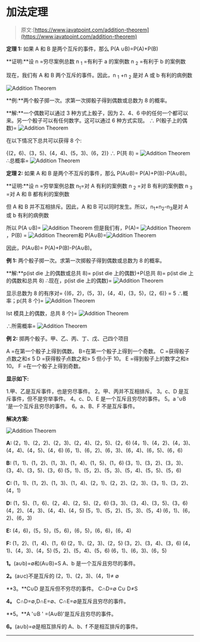 # 加法定理

> 原文:[https://www.javatpoint.com/addition-theorem](https://www.javatpoint.com/addition-theorem)

**定理 1:** 如果 A 和 B 是两个互斥的事件，那么
P(A ∪B)=P(A)+P(B)

**证明:**设 n =穷尽案例总数
n <sub>1</sub> =有利于 a 的案例数
n <sub>2</sub> =有利于 b 的案例数

现在，我们有 A 和 B 两个互斥的事件。因此，n <sub>1</sub> +n <sub>2</sub> 是对 A 或 b 有利的病例数

![Addition Theorem](../Images/02883403a7fc95729ee2dc8d81fa47b3.png)

**例:**两个骰子掷一次。求第一次掷骰子得到偶数或总数为 8 的概率。

**解:**一个偶数可以通过 3 种方式上骰子，因为 2、4、6 中的任何一个都可以来。另一个骰子可以有任何数字。这可以通过 6 种方式实现。
∴ P(骰子上的偶数)= ![Addition Theorem](../Images/845c5cd4cb7457919618e6233ad5d031.png)

在以下情况下总共可以获得 8 个:

{(2，6)、(3，5)、(4，4)、(5，3)、(6，2)}
∴ P(共 8) = ![Addition Theorem](../Images/c755228b18b841a2472add5add9279e2.png)
∴总概率= ![Addition Theorem](../Images/1e554f761fccc3ea411af446100aa0c4.png)

**定理 2:** 如果 A 和 B 是两个不互斥的事件，那么
P(A∪B)= P(A)+P(B)-P(A∪B)。

**证明:**设 n =穷举案例总数
n<sub>1</sub>=对 A 有利的案例数
n <sub>2</sub> =对 B 有利的案例数
n <sub>3</sub> =对 A 和 B 都有利的案例数

但 A 和 B 并不互相排斥。因此，A 和 B 可以同时发生。所以，n<sub>1</sub>+n<sub>2</sub>-n<sub>3</sub>是对 A 或 b 有利的病例数

所以 P(A ∪B)= ![Addition Theorem](../Images/565131fde9afe2ccc0b79e1b72740c4d.png)
但是我们有，P(A)= ![Addition Theorem](../Images/9431d64414a14ccd3497403d2ea04e92.png)，P(B) = ![Addition Theorem](../Images/6395bf0a92707cff6eac773467bcbe86.png)和 P(A∪B)=![Addition Theorem](../Images/6222564716bd35a719d05626d9e8ec91.png)

因此，P(A∪B)= P(A)+P(B)-P(A∪B)。

**例 1:** 两个骰子掷一次。求第一次掷骰子得到偶数或总数为 8 的概率。

**解:**p(ist die 上的偶数或总共 8)= p(ist die 上的偶数)+P(总共 8)= p(ist die 上的偶数和总共 8)
∴现在，p(ist die 上的偶数)= ![Addition Theorem](../Images/0e7342a875c6957fdd2af89807c49114.png)

显示总数为 8 的有序对= {(6，2)，(5，3)，(4，4)，(3，5)，(2，6)} = 5
∴概率；p(共 8 个)= ![Addition Theorem](../Images/e25ce7e656687b800a33ef65cf0f9327.png)

Ist 模具上的偶数，总共 8 个)= ![Addition Theorem](../Images/009f4e3dc3c03de4cbe8bd6c0f2dcd4f.png)

∴所需概率= ![Addition Theorem](../Images/3fdfcede06360666fa4486bb79385ae3.png)

**例 2:** 掷两个骰子。甲、乙、丙、丁、戊、己四个项目

A =在第一个骰子上得到偶数。
B=在第一个骰子上得到一个奇数。
C =获得骰子点数之和≤ 5
D =获得骰子点数之和> 5 但小于 10。
E =得到骰子上的数字之和≥ 10。
F =在一个骰子上得到奇数。

**显示如下:**

1.甲、乙是互斥事件，也是穷尽事件。
2。甲、丙并不互相排斥。
3。c、D 是互斥事件，但不是穷举事件。
4。c、D、E 是一个互斥且穷尽的事件。
5。a '∪B '是一个互斥且穷尽的事件。
6。a、B、F 不是互斥事件。

**解决方案:**

![Addition Theorem](../Images/90228b6242cc6f3bcfc5bb42537d774b.png)

**A:** (2，1)、(2，2)、(2，3)、(2，4)、(2，5)、(2，6)
(4，1)、(4，2)、(4，3)、(4，4)、(4，5)、(4，6)
(6，1)、(6，2)、(6，3)、(6，4)、(6，5)、(6，6)

**B:** (1，1)、(1，2)、(1，3)、(1，4)、(1，5)、(1，6)
(3，1)、(3，2)、(3，3)、(3，4)、(3，5)、(3，6)
(5，1)、(5，2)、(5，3)、(5，4)、(5，5)、(5，6)

**C:** (1，1)、(1，2)、(1，3)、(1，4)、(2，1)、(2，2)、(2，3)、(3，1)、(3，2)、(4，1)

**D:** (1，5)、(1，6)、(2，4)、(2，5)、(2，6)
(3，3)、(3，4)、(3，5)、(3，6)
(4，2)、(4，3)、(4，4)、(4，5)
(5，1)、(5，2)、(5，3)、(5，4)
(6，1)、(6，2)、(6，3)

**E:** (4，6)，(5，5)，(5，6)，(6，5)，(6，6)，(6，4)

**F:** (1，2)、(1，4)、(1，6)
(2，1)、(2，3)、(2，5)
(3，2)、(3，4)、(3，6)
(4，1)、(4，3)、(4，5)
(5，2)、(5，4)、(5，6)
(6，1)、(6，3)、(6，5)

**1。**(a∪b)=∅和(A∪B)=S
A、b 是一个互斥且穷尽的事件。

**2。**(a∪c)不是互斥的
(2，1)、(2，3)、(4，1)≠ ∅

**3。**C∪D 是互斥但不穷尽的事件。
C∩D=∅ C∪ D≠S

**4。** C∩D=∅,D∩E=∅、C∩E=∅是互斥且穷尽的事件。

**5。**A '∪B ' =(A∪B)'是互斥且穷尽的事件。

**6。**(a∪b)=∅是相互排斥的
A、b、f 不是相互排斥的事件。

* * *